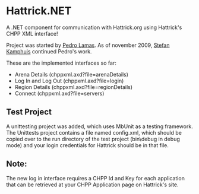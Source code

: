 # Hattrick.NET

A .NET component for communication with Hattrick.org using Hattrick's CHPP XML interface!

Project was started by [Pedro Lamas](http://twitter.com/pedrolamas). As of november 2009, [Stefan Kamphuis](https://twitter.com/superska) continued Pedro's work.

These are the implemented interfaces so far:

* Arena Details (chppxml.axd?file=arenaDetails)
* Log In and Log Out (chppxml.axd?file=login)
* Region Details (chppxml.axd?file=regionDetails)
* Connect (chppxml.axd?file=servers)

## Test Project

A unittesting project was added, which uses MbUnit as a testing framework. The Unittests project contains a file named config.xml, which should be copied over to the run directory of the test project (bin\debug in debug mode) and your login credentials for Hattrick should be in that file.

## Note:

The new log in interface requires a CHPP Id and Key for each application that can be retrieved at your CHPP Application page on Hattrick's site.
